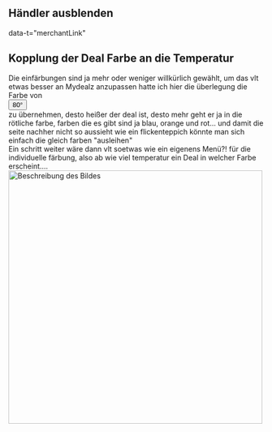 ## Händler ausblenden  
data-t="merchantLink"

## Kopplung der Deal Farbe an die Temperatur
Die einfärbungen sind ja mehr oder weniger willkürlich gewählt, um das vlt etwas besser an Mydealz anzupassen hatte ich hier die überlegung die Farbe von   
<button title="Derzeit bewertet mit 80°. Dein Vote verändert die Temperatur!" class="cept-vote-temp vote-temp size--all-m space--l-half-1 vote-temp--warm space--mh-1"><span>80° </span><span class="popover-origin space--b-2"><!----></span></button>  
zu übernehmen, desto heißer der deal ist, desto mehr geht er ja in die rötliche farbe, farben die es gibt sind ja blau, orange und rot... und damit die seite nachher nicht so aussieht wie ein flickenteppich könnte man sich einfach die gleich farben "ausleihen"  
Ein schritt weiter wäre dann vlt soetwas wie ein eigenens Menü?! für die individuelle färbung, also ab wie viel temperatur ein Deal in welcher Farbe erscheint....  
<img src="https://static.mydealz.de/threads/raw/Cx30i/2299700_1/fs/895x577/qt/65/2299700_1.jpg" alt="Beschreibung des Bildes" width="500"/>  

